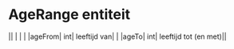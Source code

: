 ---
---

# AgeRange entiteit



|| | | |
|ageFrom| int| leeftijd van| |
|ageTo| int| leeftijd tot (en met)||

